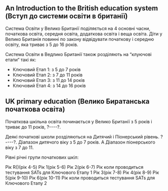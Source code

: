 ## An Introduction to the British education system (Вступ до системи освіти в британії)

Система Освіти у Велико Британії поділяється на 4 основні часни, початкова освіта,
середня освіта, додаткова освіта і веща освіта. Діти у Велико Британія повинні 
по закону відвідувати початкову і середню освіту, яка триває з 5 до 16 років.

Система Освіти в Ведлико Британії також розділяють на “клуючові етапи“ такі як:
* Ключовий Етап 1: з 5 до 7 років
* Ключовий Етап 2: з 7 до 11 років
* Ключовий Етап 3: з 11 до 14 років
* Ключовий Етап 4: з 14 до 16 років

## UK primary education (Велико Биратанська початкова освіта)

Початкова шкільна освіта починається у Велико Британії з 5 років і триває до 11 років,
?----?.

Деякі початкові школи розділяються на Дитячий і Піонерський рівень. ?----?. 
Діапазон дитячого віку з 5 до 7 років. А Діапазон піонерського віку з 7 до 11.

Рівні річні групи початкових шкіл:

Рік R()(рік 4-5)
Рік 1(рік 5-6)
Рік 2(рік 6-7) Рік коли проводиться тестування SATs для Ключового Етапу 1
Рік 3(рік 7-8)
Рік 4(рік 8-9)
Рік 5(рік 9-10)
Рік 6(рік 10-11) Рік коли проводиться тестування SATs для Ключового Етапу 2

